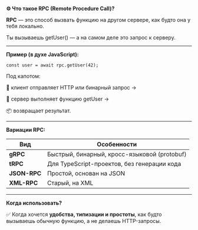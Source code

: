
**⚙️ Что такое RPC (Remote Procedure Call)?**

  

**RPC** — это способ вызвать функцию на другом сервере, как будто она у тебя локально.

Ты вызываешь getUser() — а на самом деле это запрос к серверу.

---

**Пример (в духе JavaScript):**

```
const user = await rpc.getUser(42);
```

Под капотом:

📡 клиент отправляет HTTP или бинарный запрос →

🧠 сервер выполняет функцию getUser →

📦 возвращает результат.

---

**Вариации RPC:**

| **Вид**      | **Особенности**                              |
| ------------ | -------------------------------------------- |
| **gRPC**     | Быстрый, бинарный, кросс-языковой (protobuf) |
| **tRPC**     | Для TypeScript-проектов, без генерации кода  |
| **JSON-RPC** | Простой, основан на JSON                     |
| **XML-RPC**  | Старый, на XML                               |

  

---

**Когда использовать?**

  

✅ Когда хочется **удобства, типизации и простоты**, как будто вызываешь обычную функцию, а не делаешь HTTP-запросы.

